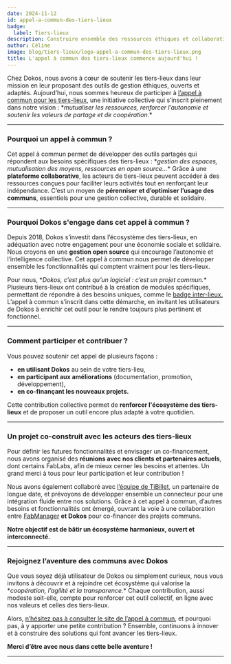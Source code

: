 ```yaml
---
date: 2024-11-12
id: appel-a-commun-des-tiers-lieux
badge:
  label: Tiers-lieux
description: Construire ensemble des ressources éthiques et collaboratives
author: Céline
image: blog/tiers-lieux/logo-appel-a-commun-des-tiers-lieux.png
title: L'appel à commun des tiers-lieux commence aujourd'hui !
---
```


Chez Dokos, nous avons à cœur de soutenir les tiers-lieux dans leur mission en leur proposant des outils de gestion éthiques, ouverts et adaptés. Aujourd’hui, nous sommes heureux de participer à [l’appel à commun pour les tiers-lieux](https://lescommuns.tiers-lieux.org/#welcome), une initiative collective qui s’inscrit pleinement dans notre vision : &#x2A;*mutualiser les ressources, renforcer l’autonomie et soutenir les valeurs de partage et de coopération.**

---

### **Pourquoi un appel à commun ?**

Cet appel à commun permet de développer des outils partagés qui répondent aux besoins spécifiques des tiers-lieux : &#x2A;*gestion des espaces, mutualisation des moyens, ressources en open source…** Grâce à une **plateforme collaborative**, les acteurs de tiers-lieux peuvent accéder à des ressources conçues pour faciliter leurs activités tout en renforçant leur indépendance. C’est un moyen de **pérenniser et d’optimiser l’usage des communs**, essentiels pour une gestion collective, durable et solidaire.

---

### **Pourquoi Dokos s'engage dans cet appel à commun ?**

Depuis 2018, Dokos s’investit dans l’écosystème des tiers-lieux, en adéquation avec notre engagement pour une économie sociale et solidaire. Nous croyons en une **gestion open source** qui encourage l’autonomie et l’intelligence collective. Cet appel à commun nous permet de développer ensemble les fonctionnalités qui comptent vraiment pour les tiers-lieux.

Pour nous, &#x2A;*Dokos, c’est plus qu’un logiciel : c’est un projet commun.** Plusieurs tiers-lieux ont contribué à la création de modules spécifiques, permettant de répondre à des besoins uniques, comme le [badge inter-lieux.](https://badge.tiers-lieux.org) L’appel à commun s’inscrit dans cette démarche, en invitant les utilisateurs de Dokos à enrichir cet outil pour le rendre toujours plus pertinent et fonctionnel.

---

### **Comment participer et contribuer ?**

Vous pouvez soutenir cet appel de plusieurs façons :

- **en utilisant Dokos** au sein de votre tiers-lieu,
- **en participant aux améliorations** (documentation, promotion, développement),
- **en co-finançant les nouveaux projets.**

Cette contribution collective permet de **renforcer l'écosystème des tiers-lieux** et de proposer un outil encore plus adapté à votre quotidien.

---

### **Un projet co-construit avec les acteurs des tiers-lieux**

Pour définir les futures fonctionnalités et envisager un co-financement, nous avons organisé des **réunions avec nos clients et partenaires actuels**, dont certains FabLabs, afin de mieux cerner les besoins et attentes. Un grand merci à tous pour leur participation et leur contribution !

Nous avons également collaboré avec [l’équipe de TiBillet](https://tibillet.org), un partenaire de longue date, et prévoyons de développer ensemble un connecteur pour une intégration fluide entre nos solutions. Grâce à cet appel à commun, d’autres besoins et fonctionnalités ont émergé, ouvrant la voie à une collaboration entre [FabManager](https://www.fab-manager.com/fr) **et Dokos** pour co-financer des projets communs.

**Notre objectif est de bâtir un écosystème harmonieux, ouvert et interconnecté.**

---

### **Rejoignez l’aventure des communs avec Dokos**

Que vous soyez déjà utilisateur de Dokos ou simplement curieux, nous vous invitons à découvrir et à rejoindre cet écosystème qui valorise la &#x2A;*coopération, l’agilité et la transparence.** Chaque contribution, aussi modeste soit-elle, compte pour renforcer cet outil collectif, en ligne avec nos valeurs et celles des tiers-lieux.

Alors, [n’hésitez pas à consulter le site de l’appel à commun](https://lescommuns.tiers-lieux.org/#detail-un-commun.communId.65807086b313175d297141c6), et pourquoi pas, à y apporter une petite contribution ? Ensemble, continuons à innover et à construire des solutions qui font avancer les tiers-lieux.

**Merci d’être avec nous dans cette belle aventure !**

---
